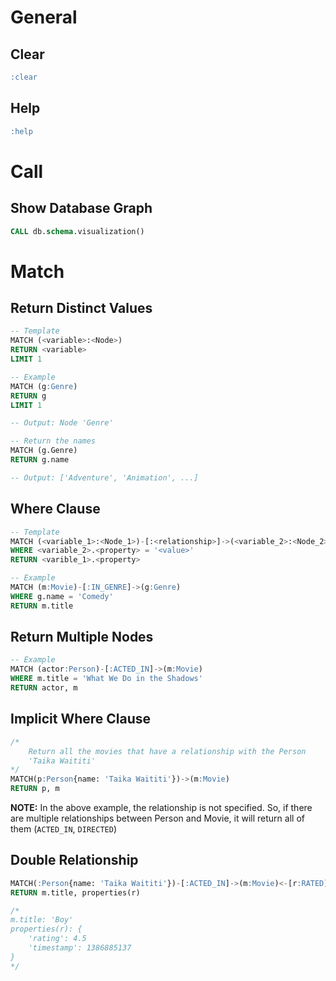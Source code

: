 # General
## Clear
```sql
:clear
```

## Help
```sql
:help
```

# Call
## Show Database Graph
```sql
CALL db.schema.visualization()
```

# Match
## Return Distinct Values
```sql
-- Template
MATCH (<variable>:<Node>)
RETURN <variable>
LIMIT 1

-- Example
MATCH (g:Genre)
RETURN g
LIMIT 1 

-- Output: Node 'Genre'

-- Return the names
MATCH (g.Genre)
RETURN g.name

-- Output: ['Adventure', 'Animation', ...]
```

## Where Clause
```sql
-- Template
MATCH (<variable_1>:<Node_1>)-[:<relationship>]->(<variable_2>:<Node_2>)
WHERE <variable_2>.<property> = '<value>'
RETURN <varible_1>.<property>

-- Example
MATCH (m:Movie)-[:IN_GENRE]->(g:Genre)
WHERE g.name = 'Comedy'
RETURN m.title
```

## Return Multiple Nodes
```sql
-- Example
MATCH (actor:Person)-[:ACTED_IN]->(m:Movie)
WHERE m.title = 'What We Do in the Shadows'
RETURN actor, m
```

## Implicit Where Clause
```sql
/* 
    Return all the movies that have a relationship with the Person
    'Taika Waititi'
*/
MATCH(p:Person{name: 'Taika Waititi'})->(m:Movie)
RETURN p, m
```
**NOTE:** In the above example, the relationship is not specified. So, if there are multiple relationships between Person and Movie, it will return all of them (`ACTED_IN`, `DIRECTED`)

## Double Relationship
```sql
MATCH(:Person{name: 'Taika Waititi'})-[:ACTED_IN]->(m:Movie)<-[r:RATED]-(u:User)
RETURN m.title, properties(r)

/*
m.title: 'Boy'
properties(r): {
    'rating': 4.5
    'timestamp': 1386885137
}
*/
```
